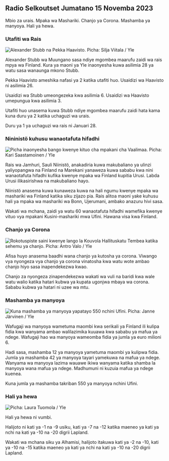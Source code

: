 ## Radio Selkoutset Jumatano 15 Novemba 2023

Mbio za urais. Mpaka wa Mashariki. Chanjo ya Corona. Mashamba ya manyoya. Hali ya hewa.

### Utafiti wa Rais

![Alexander Stubb na Pekka Haavisto. Picha: Silja Viitala / Yle](https://images.cdn.yle.fi/image/upload/c_crop,h_3188,w_5668,x_0,y_327/ar_1.777777777777777,c_fill,g_faces,w_1_10,w_125.q_auto:eco/f_auto/fl_lossy/v1698912813/39-11947566543595173663)

Alexander Stubb wa Muungano sasa ndiye mgombea maarufu zaidi wa rais mpya wa Finland. Kura ya maoni ya Yle inaonyesha kuwa asilimia 28 ya watu sasa wanaunga mkono Stubb.

Pekka Haavisto ameshika nafasi ya 2 katika utafiti huo. Usaidizi wa Haavisto ni asilimia 26.

Usaidizi wa Stubb umeongezeka kwa asilimia 6. Usaidizi wa Haavisto umepungua kwa asilimia 3.

Utafiti huo unasema kuwa Stubb ndiye mgombea maarufu zaidi hata kama kuna duru ya 2 katika uchaguzi wa urais.

Duru ya 1 ya uchaguzi wa rais ni Januari 28.

### Nininistö kuhusu wanaotafuta hifadhi

![Picha inaonyesha bango kwenye kituo cha mpakani cha Vaalimaa. Picha: Kari Saastamoinen / Yle](https://images.cdn.yle.fi/image/upload/c_crop,h_2908,w_5178,x_0,y_0/ar_1.777777777777777,c_fill,g_faces,/w_605.q_auto:eco/f_auto/fl_lossy/v1699908638/39-120003165528559efc2b)

Rais wa Jamhuri, Sauli Niinistö, anakadiria kuwa makubaliano ya ulinzi yaliyopangwa na Finland na Marekani yanaweza kuwa sababu kwa nini wanaotafuta hifadhi kufika kwenye mpaka wa Finland kupitia Urusi. Labda Urusi ilikasirishwa na makubaliano hayo.

Niinistö anasema kuwa kunaweza kuwa na hali ngumu kwenye mpaka wa mashariki wa Finland katika siku zijazo pia. Rais alitoa maoni yake kuhusu hali ya mpaka wa mashariki wa Bonn, Ujerumani, ambako anazuru hivi sasa.

Wakati wa mchana, zaidi ya watu 60 wanaotafuta hifadhi wamefika kwenye vituo vya mpakani Kusini-mashariki mwa Ufini. Hawana visa kwa Finland.

### Chanjo ya Corona

![Rokotuspiste saini kwenye lango la Kouvola Hallituskatu Tembea katika sehemu ya chanjo. Picha: Antro Valo / Yle](https://images.cdn.yle.fi/image/upload/c_crop,h_3247,w_5773,x_0,y_601/ar_1.7777777777777777,c_fill,g_faces,h_p_675,w_620,/q_auto:eco/f_auto/fl_lossy/v1699867130/39-11997076551e51acfff3)

Afisa huyo anasema baadhi wana chanjo ya kutosha ya corona. Viwango vya nyongeza vya chanjo ya corona vinatosha kwa watu wote ambao chanjo hiyo sasa inapendekezwa kwao.

Chanjo za nyongeza zinapendekezwa wakati wa vuli na baridi kwa wale watu walio katika hatari kubwa ya kupata ugonjwa mbaya wa corona. Sababu kubwa ya hatari ni uzee wa mtu.

### Mashamba ya manyoya

![Kuna mashamba ya manyoya yapatayo 550 nchini Ufini. Picha: Janne Järvinen / Yle](https://images.cdn.yle.fi/image/upload/c_crop,h_4597,w_8174,x_18,y_0/ar_1.777777777777777,c_fill,g_faces,w_605.0q_auto:eco/f_auto/fl_lossy/v1696520468/39-1181997651ed401620a0)

Wafugaji wa manyoya wametuma maombi kwa serikali ya Finland ili kulipa fidia kwa wanyama ambao walilazimika kuuawa kwa sababu ya mafua ya ndege. Wafugaji hao wa manyoya wameomba fidia ya jumla ya euro milioni 6.

Hadi sasa, mashamba 12 ya manyoya yametuma maombi ya kulipwa fidia. Jumla ya mashamba 42 ya manyoya tayari yamekuwa na mafua ya ndege. Wanyama wa manyoya lazima wauawe ikiwa wanyama katika shamba la manyoya wana mafua ya ndege. Madhumuni ni kuzuia mafua ya ndege kuenea.

Kuna jumla ya mashamba takriban 550 ya manyoya nchini Ufini.

### Hali ya hewa

![ Picha: Laura Tuomola / Yle](https://images.cdn.yle.fi/image/upload/c_crop,h_1080,w_1919,x_0,y_0/ar_1.7777777777777777,c_fill,g_faces/0,wd_1.0/q_auto:eco/f_auto/fl_lossy/v1700050702/39-12009776554b6f9117dc)

Hali ya hewa ni vumbi.

Halijoto ni kati ya -1 na -9 usiku, kati ya -7 na -12 katika maeneo ya kati ya nchi na kati ya -10 na -20 digrii Lapland.

Wakati wa mchana siku ya Alhamisi, halijoto itakuwa kati ya -2 na -10, kati ya -10 na -15 katika maeneo ya kati ya nchi na kati ya -10 na -20 digrii Lapland.